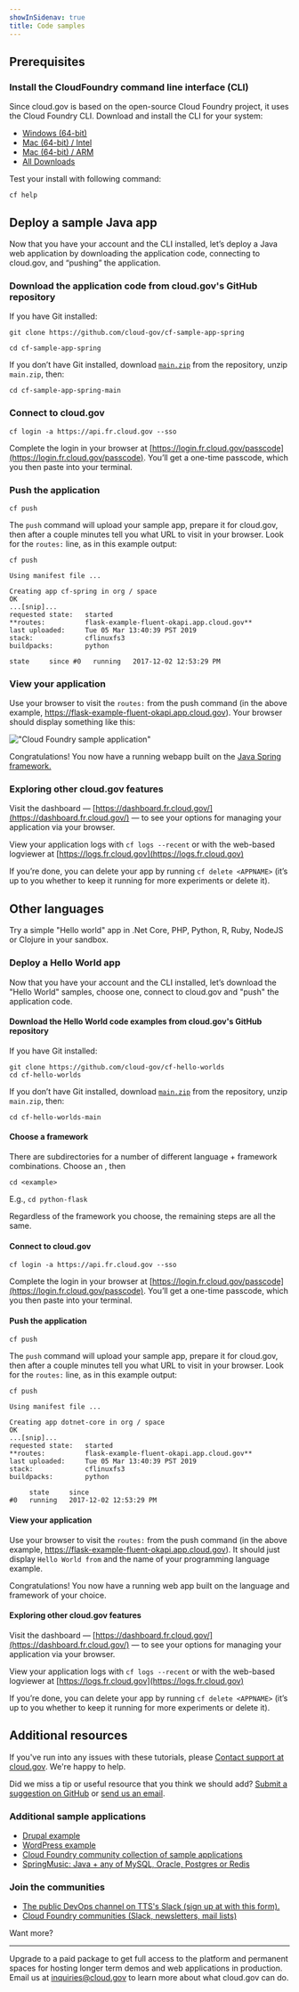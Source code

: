 ```yaml
---
showInSidenav: true
title: Code samples
---
```


## Prerequisites

### Install the CloudFoundry command line interface (CLI)

Since cloud.gov is based on the open-source Cloud Foundry project, it uses the Cloud Foundry CLI. Download and install the CLI for your system:

* [Windows (64-bit)](https://packages.cloudfoundry.org/stable?release=windows64-exe&version=v8&source=github)
* [Mac (64-bit) / Intel](https://packages.cloudfoundry.org/stable?release=macosx64-binary&version=v8&source=github)
* [Mac (64-bit) / ARM](https://packages.cloudfoundry.org/stable?release=macosarm-binary&version=v8&source=github)
* [All Downloads](https://github.com/cloudfoundry/cli?tab=readme-ov-file#downloads)

Test your install with following command:

`cf help`

## Deploy a sample Java app

Now that you have your account and the CLI installed, let’s deploy a Java web application by downloading the application code, connecting to cloud.gov, and “pushing” the application.

### Download the application code from cloud.gov's GitHub repository

If you have Git installed:

`git clone https://github.com/cloud-gov/cf-sample-app-spring`

`cd cf-sample-app-spring`

If you don’t have Git installed, download [`main.zip`](https://github.com/cloud-gov/cf-sample-app-spring/archive/main.zip) from the repository, unzip `main.zip`, then:

`cd cf-sample-app-spring-main`

### Connect to cloud.gov

`cf login -a https://api.fr.cloud.gov --sso`

Complete the login in your browser at [https://login.fr.cloud.gov/passcode](https://login.fr.cloud.gov/passcode). You’ll get a one-time passcode, which you then paste into your terminal.

### Push the application

`cf push`

The `push` command will upload your sample app, prepare it for cloud.gov, then after a couple minutes tell you what URL to visit in your browser. Look for the `routes:` line, as in this example output:

`cf push`

```shell
Using manifest file ...

Creating app cf-spring in org / space
OK
...[snip]...
requested state:   started
**routes:          flask-example-fluent-okapi.app.cloud.gov**
last uploaded:     Tue 05 Mar 13:40:39 PST 2019
stack:             cflinuxfs3
buildpacks:        python

state     since #0   running   2017-12-02 12:53:29 PM
```

### View your application

Use your browser to visit the `routes:` from the push command (in the above example, https://flask-example-fluent-okapi.app.cloud.gov). Your browser should display something like this:

!["Cloud Foundry sample application"]({{site.baseurl}}/img/content/cf-spring-sample-app.png)

Congratulations! You now have a running webapp built on the [Java Spring framework.](https://spring.io)

### Exploring other cloud.gov features

Visit the dashboard — [https://dashboard.fr.cloud.gov/](https://dashboard.fr.cloud.gov/) — to see your options for managing your application via your browser.

View your application logs with `cf logs --recent` or with the web-based logviewer at [https://logs.fr.cloud.gov](https://logs.fr.cloud.gov)

If you’re done, you can delete your app by running `cf delete <APPNAME>` (it’s up to you whether to keep it running for more experiments or delete it).

## Other languages

Try a simple "Hello world" app in .Net Core, PHP, Python, R, Ruby, NodeJS or Clojure in your sandbox.

### Deploy a Hello World app

Now that you have your account and the CLI installed, let’s download the "Hello World" samples, choose one, connect to cloud.gov and "push" the application code.

#### Download the Hello World code examples from cloud.gov's GitHub repository

If you have Git installed:

```shell
git clone https://github.com/cloud-gov/cf-hello-worlds
cd cf-hello-worlds
```

If you don’t have Git installed, download [`main.zip`](https://github.com/cloud-gov/cf-hello-worlds/archive/main.zip) from the repository, unzip `main.zip`, then:

`cd cf-hello-worlds-main`

#### Choose a framework

There are subdirectories for a number of different language + framework combinations. Choose an <example>, then

`cd <example>`

E.g., `cd python-flask`

Regardless of the framework you choose, the remaining steps are all the same.

#### Connect to cloud.gov

`cf login -a https://api.fr.cloud.gov --sso`

Complete the login in your browser at [https://login.fr.cloud.gov/passcode](https://login.fr.cloud.gov/passcode). You’ll get a one-time passcode, which you then paste into your terminal.

#### Push the application

`cf push`

The `push` command will upload your sample app, prepare it for cloud.gov, then after a couple minutes tell you what URL to visit in your browser. Look for the `routes:` line, as in this example output:

`cf push`

```shell
Using manifest file ...

Creating app dotnet-core in org / space
OK
...[snip]...
requested state:   started
**routes:          flask-example-fluent-okapi.app.cloud.gov**
last uploaded:     Tue 05 Mar 13:40:39 PST 2019
stack:             cflinuxfs3
buildpacks:        python

     state     since
#0   running   2017-12-02 12:53:29 PM
```

#### View your application

Use your browser to visit the `routes:` from the push command (in the above example, <https://flask-example-fluent-okapi.app.cloud.gov>). It should just display `Hello World from` and the name of your programming language example.

Congratulations! You now have a running web app built on the language and framework of your choice.

#### Exploring other cloud.gov features

Visit the dashboard — [https://dashboard.fr.cloud.gov/](https://dashboard.fr.cloud.gov/) — to see your options for managing your application via your browser.

View your application logs with `cf logs --recent` or with the web-based logviewer at [https://logs.fr.cloud.gov](https://logs.fr.cloud.gov)

If you’re done, you can delete your app by running `cf delete <APPNAME>` (it’s up to you whether to keep it running for more experiments or delete it).

## Additional resources

If you've run into any issues with these tutorials, please [Contact support at cloud.gov](mailto:support@cloud.gov). We're happy to help.

Did we miss a tip or useful resource that you think we should add? [Submit a suggestion on GitHub](https://github.com/cloud-gov/cg-site/issues/new) or [send us an email](mailto:inquiries@cloud.gov?subject=%5BSuggestion%5D%20&body=%0A%0A%0A%0ARefcode:%20quickstart).

### Additional sample applications

* [Drupal example](https://github.com/cloud-gov/cf-ex-drupal8/)
* [WordPress example](https://github.com/cloud-gov/cf-ex-wordpress)
* [Cloud Foundry community collection of sample applications](https://github.com/cloudfoundry-samples)
* [SpringMusic: Java + any of MySQL, Oracle, Postgres or Redis](https://github.com/cloudfoundry-samples/spring-music)

### Join the communities

* [The public DevOps channel on TTS's Slack (sign up at with this form).](https://docs.google.com/forms/d/1vcsvQ64qt5mYNyVajcwtYDRMqEOyPzsXZBGM5c4_BD8/edit)
* [Cloud Foundry communities (Slack, newsletters, mail lists)](https://www.cloudfoundry.org/community/)

Want more?

----------

Upgrade to a paid package to get full access to the platform and permanent spaces for hosting longer term demos and web applications in production. Email us at [inquiries@cloud.gov]({{site.inquiries_email}}) to learn more about what cloud.gov can do.
